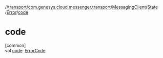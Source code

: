 //[transport](../../../../../index.md)/[com.genesys.cloud.messenger.transport](../../../index.md)/[MessagingClient](../../index.md)/[State](../index.md)/[Error](index.md)/[code](code.md)

# code

[common]\
val [code](code.md): [ErrorCode](../../../../com.genesys.cloud.messenger.transport.util/-error-code/index.md)

